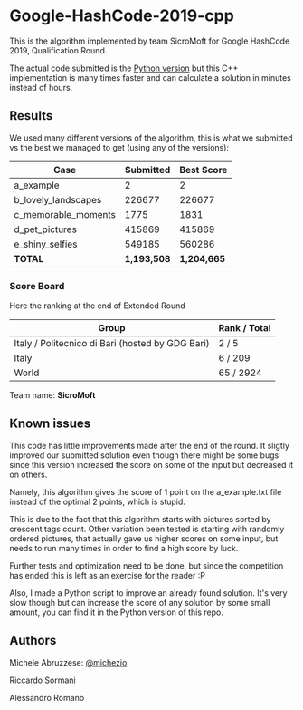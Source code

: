 # Google-HashCode-2019-cpp

This is the algorithm implemented by team SicroMoft for Google HashCode 2019, Qualification Round.

The actual code submitted is the [Python version](https://github.com/michezio/Google-HashCode-2019-python) but this C++ implementation is many times faster and can calculate a solution in minutes instead of hours.

## Results

We used many different versions of the algorithm, this is what we submitted vs the best we managed to get (using any of the versions):

| Case                  |  Submitted         |  Best Score  |
|-----------------------|--------------------|--------------|
| a_example             |  2                 |  2           |
| b_lovely_landscapes   |  226677            |  226677      |
| c_memorable_moments   |  1775              |  1831        |
| d_pet_pictures        |  415869            |  415869      |
| e_shiny_selfies       |  549185            |  560286      |
| **TOTAL**             |**1,193,508**       |**1,204,665** |


### Score Board

Here the ranking at the end of Extended Round

| Group                                            | Rank / Total |
| ------------------------------------------------ | ------------ |
| Italy / Politecnico di Bari (hosted by GDG Bari) | 2 / 5        |
| Italy                                            | 6 / 209      |
| World                                            | 65 / 2924    |

Team name: **SicroMoft**

## Known issues

This code has little improvements made after the end of the round. It sligtly improved our submitted solution even though there might be some bugs since this version increased the score on some of the input but decreased it on others.

Namely, this algorithm gives the score of 1 point on the a_example.txt file instead of the optimal 2 points, which is stupid.

This is due to the fact that this algorithm starts with pictures sorted by crescent tags count. Other variation been tested is starting with randomly ordered pictures, that actually gave us higher scores on some input, but needs to run many times in order to find a high score by luck.

Further tests and optimization need to be done, but since the competition has ended this is left as an exercise for the reader :P

Also, I made a Python script to improve an already found solution. It's very slow though but can increase the score of any solution by some small amount, you can find it in the Python version of this repo.

## Authors
Michele Abruzzese: [@michezio](https://github.com/michezio/)

Riccardo Sormani

Alessandro Romano
